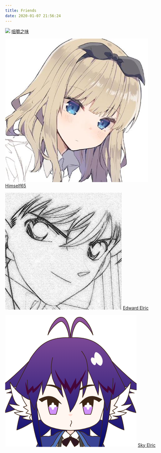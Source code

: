 ```yaml
---
title: Friends
date: 2020-01-07 21:56:24
---
```

<p class="friend-column">
  <img src="https://jerryz.sgp1.cdn.digitaloceanspaces.com/resources/blog/monkey.jpg" class="friend-avatar" />
  <a href="https://jerryzou.com/">咀嚼之味</a>
</p>
<p class="friend-column">
  <img src="../images/friends/Himself65.jpg" class="friend-avatar" />
  <a href="https://www.himself65.com/">Himself65</a>
</p>
<p class="friend-column">
  <img src="../images/friends/Edward.jpg" class="friend-avatar" />
  <a href="https://edward40.com/">Edward Elric</a>
</p>
<p class="friend-column">
  <img src="../images/friends/codesky.png" class="friend-avatar" />
  <a href="https://www.codesky.me/">Sky Elric</a>
</p>
